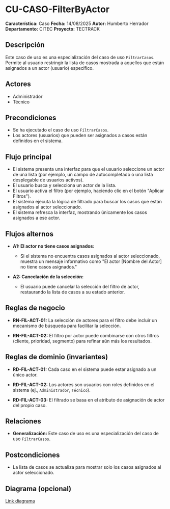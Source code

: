 # CU-CASO-FilterByActor

**Característica:** Caso 
**Fecha:**  14/08/2025
**Autor:** Humberto Herrador
**Departamento:** CITEC
**Proyecto:** TECTRACK


## Descripción
Este caso de uso es una especialización del caso de uso `FiltrarCasos`. Permite al usuario restringir la lista de casos mostrada a aquellos que están asignados a un actor (usuario) específico.

## Actores
- Administrador
- Técnico

## Precondiciones
-   Se ha ejecutado el caso de uso `FiltrarCasos`.
-   Los actores (usuarios) que pueden ser asignados a casos están definidos en el sistema.

## Flujo principal
-   El sistema presenta una interfaz para que el usuario seleccione un actor de una lista (por ejemplo, un campo de autocompletado o una lista desplegable de usuarios activos).
-   El usuario busca y selecciona un actor de la lista.
-   El usuario activa el filtro (por ejemplo, haciendo clic en el botón "Aplicar Filtros").
-   El sistema ejecuta la lógica de filtrado para buscar los casos que están asignados al actor seleccionado.
-   El sistema refresca la interfaz, mostrando únicamente los casos asignados a ese actor.

## Flujos alternos
-   **A1: El actor no tiene casos asignados:**
    
    -   Si el sistema no encuentra casos asignados al actor seleccionado, muestra un mensaje informativo como "El actor [Nombre del Actor] no tiene casos asignados."
        
-   **A2: Cancelación de la selección:**
    
    -   El usuario puede cancelar la selección del filtro de actor, restaurando la lista de casos a su estado anterior.

## Reglas de negocio
-   **RN-FIL-ACT-01:** La selección de actores para el filtro debe incluir un mecanismo de búsqueda para facilitar la selección.
    
-   **RN-FIL-ACT-02:** El filtro por actor puede combinarse con otros filtros (cliente, prioridad, segmento) para refinar aún más los resultados.
## Reglas de dominio (invariantes)
-   **RD-FIL-ACT-01:** Cada caso en el sistema puede estar asignado a un único actor.
    
-   **RD-FIL-ACT-02:** Los actores son usuarios con roles definidos en el sistema (ej., `Administrador`, `Técnico`).
    
-   **RD-FIL-ACT-03:** El filtrado se basa en el atributo de asignación de actor del propio caso.

## Relaciones
- **Generalización:** Este caso de uso es una especialización del caso de uso `FiltrarCasos`.

## Postcondiciones
- La lista de casos se actualiza para mostrar solo los casos asignados al actor seleccionado.

## Diagrama (opcional)
[Link diagrama](https://app.diagrams.net/#Hgrupotecun-citec-wbeto/portal-tectrack-vite/use-case-diagram/docs/casos-uso/caso/CU-CASO-ViewCases.drawio#%7B%22pageId%22:%2258KHKjolmZH9Jl-Zs60m%22%7D)
<!--stackedit_data:
eyJoaXN0b3J5IjpbMTk4MzkyODYzOF19
-->